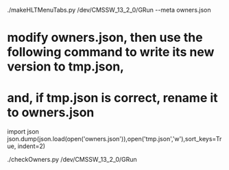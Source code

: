 ./makeHLTMenuTabs.py /dev/CMSSW_13_2_0/GRun --meta owners.json

# modify owners.json, then use the following command to write its new version to tmp.json,
# and, if tmp.json is correct, rename it to owners.json
import json
json.dump(json.load(open('owners.json')),open('tmp.json','w'),sort_keys=True, indent=2)

./checkOwners.py /dev/CMSSW_13_2_0/GRun
